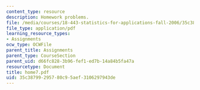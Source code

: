 ```yaml
---
content_type: resource
description: Homework problems.
file: /media/courses/18-443-statistics-for-applications-fall-2006/35c38799295780c95aef3106297943de_home7.pdf
file_type: application/pdf
learning_resource_types:
- Assignments
ocw_type: OCWFile
parent_title: Assignments
parent_type: CourseSection
parent_uid: d66fc828-3b96-fef1-ed7b-14a84b5fa47a
resourcetype: Document
title: home7.pdf
uid: 35c38799-2957-80c9-5aef-3106297943de
---
```


